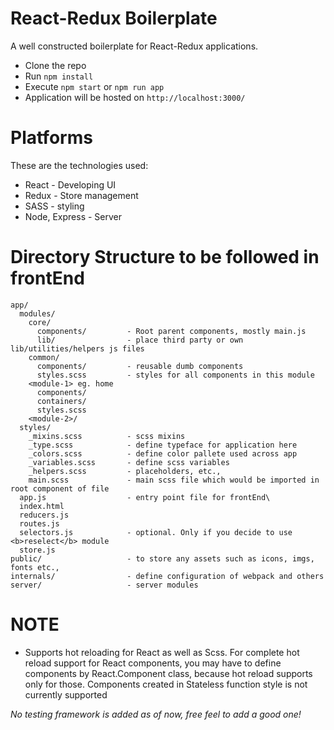 # React-Redux Boilerplate

A well constructed boilerplate for React-Redux applications.

* Clone the repo
* Run `npm install`
* Execute `npm start` or `npm run app`
* Application will be hosted on `http://localhost:3000/`

# Platforms

These are the technologies used:
* React - Developing UI
* Redux - Store management
* SASS - styling
* Node, Express - Server

# Directory Structure to be followed in frontEnd

```
app/
  modules/
    core/
      components/         - Root parent components, mostly main.js
      lib/                - place third party or own lib/utilities/helpers js files
    common/
      components/         - reusable dumb components
      styles.scss         - styles for all components in this module
    <module-1> eg. home
      components/
      containers/
      styles.scss
    <module-2>/
  styles/
    _mixins.scss          - scss mixins
    _type.scss            - define typeface for application here
    _colors.scss          - define color pallete used across app
    _variables.scss       - define scss variables
    _helpers.scss         - placeholders, etc.,
    main.scss             - main scss file which would be imported in root component of file
  app.js                  - entry point file for frontEnd\
  index.html
  reducers.js
  routes.js
  selectors.js            - optional. Only if you decide to use <b>reselect</b> module
  store.js
public/                   - to store any assets such as icons, imgs, fonts etc.,
internals/                - define configuration of webpack and others
server/                   - server modules
```

# NOTE
*	Supports hot reloading for React as well as Scss. For complete hot reload support for React components, you may have to define components by React.Component class, because hot reload supports only for those. Components created in Stateless function style is not currently supported

_No testing framework is added as of now, free feel to add a good one!_
